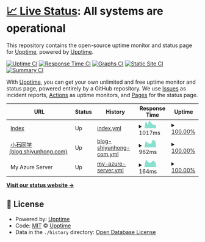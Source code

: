 # [📈 Live Status](https://monitor.b23.fun): <!--live status--> **All systems are operational**

This repository contains the open-source uptime monitor and status page for [Upptime](https://upptime.js.org), powered by [Upptime](https://github.com/upptime/upptime).

[![Uptime CI](https://github.com/Just-test-it/monitor/workflows/Uptime%20CI/badge.svg)](https://github.com/Just-test-it/monitor/actions?query=workflow%3A%22Uptime+CI%22)
[![Response Time CI](https://github.com/Just-test-it/monitor/workflows/Response%20Time%20CI/badge.svg)](https://github.com/Just-test-it/monitor/actions?query=workflow%3A%22Response+Time+CI%22)
[![Graphs CI](https://github.com/Just-test-it/monitor/workflows/Graphs%20CI/badge.svg)](https://github.com/Just-test-it/monitor/actions?query=workflow%3A%22Graphs+CI%22)
[![Static Site CI](https://github.com/Just-test-it/monitor/workflows/Static%20Site%20CI/badge.svg)](https://github.com/Just-test-it/monitor/actions?query=workflow%3A%22Static+Site+CI%22)
[![Summary CI](https://github.com/Just-test-it/monitor/workflows/Summary%20CI/badge.svg)](https://github.com/Just-test-it/monitor/actions?query=workflow%3A%22Summary+CI%22)

With [Upptime](https://upptime.js.org), you can get your own unlimited and free uptime monitor and status page, powered entirely by a GitHub repository. We use [Issues](https://github.com/upptime/upptime/issues) as incident reports, [Actions](https://github.com/Just-test-it/monitor/actions) as uptime monitors, and [Pages](https://monitor.b23.fun) for the status page.

<!--start: status pages-->
<!-- This summary is generated by Upptime (https://github.com/upptime/upptime) -->
<!-- Do not edit this manually, your changes will be overwritten -->
<!-- prettier-ignore -->
| URL | Status | History | Response Time | Uptime |
| --- | ------ | ------- | ------------- | ------ |
| <img alt="" src="https://icons.duckduckgo.com/ip3/www.shiyunhong.com.ico" height="13"> [Index](https://www.shiyunhong.com) | Up | [index.yml](https://github.com/Just-test-it/monitor/commits/HEAD/history/index.yml) | <details><summary><img alt="Response time graph" src="./graphs/index/response-time-week.png" height="20"> 1017ms</summary><br><a href="https://monitor.b23.fun/history/index"><img alt="Response time 1435" src="https://img.shields.io/endpoint?url=https%3A%2F%2Fraw.githubusercontent.com%2FJust-test-it%2Fmonitor%2FHEAD%2Fapi%2Findex%2Fresponse-time.json"></a><br><a href="https://monitor.b23.fun/history/index"><img alt="24-hour response time 720" src="https://img.shields.io/endpoint?url=https%3A%2F%2Fraw.githubusercontent.com%2FJust-test-it%2Fmonitor%2FHEAD%2Fapi%2Findex%2Fresponse-time-day.json"></a><br><a href="https://monitor.b23.fun/history/index"><img alt="7-day response time 1017" src="https://img.shields.io/endpoint?url=https%3A%2F%2Fraw.githubusercontent.com%2FJust-test-it%2Fmonitor%2FHEAD%2Fapi%2Findex%2Fresponse-time-week.json"></a><br><a href="https://monitor.b23.fun/history/index"><img alt="30-day response time 1020" src="https://img.shields.io/endpoint?url=https%3A%2F%2Fraw.githubusercontent.com%2FJust-test-it%2Fmonitor%2FHEAD%2Fapi%2Findex%2Fresponse-time-month.json"></a><br><a href="https://monitor.b23.fun/history/index"><img alt="1-year response time 1519" src="https://img.shields.io/endpoint?url=https%3A%2F%2Fraw.githubusercontent.com%2FJust-test-it%2Fmonitor%2FHEAD%2Fapi%2Findex%2Fresponse-time-year.json"></a></details> | <details><summary><a href="https://monitor.b23.fun/history/index">100.00%</a></summary><a href="https://monitor.b23.fun/history/index"><img alt="All-time uptime 90.83%" src="https://img.shields.io/endpoint?url=https%3A%2F%2Fraw.githubusercontent.com%2FJust-test-it%2Fmonitor%2FHEAD%2Fapi%2Findex%2Fuptime.json"></a><br><a href="https://monitor.b23.fun/history/index"><img alt="24-hour uptime 100.00%" src="https://img.shields.io/endpoint?url=https%3A%2F%2Fraw.githubusercontent.com%2FJust-test-it%2Fmonitor%2FHEAD%2Fapi%2Findex%2Fuptime-day.json"></a><br><a href="https://monitor.b23.fun/history/index"><img alt="7-day uptime 100.00%" src="https://img.shields.io/endpoint?url=https%3A%2F%2Fraw.githubusercontent.com%2FJust-test-it%2Fmonitor%2FHEAD%2Fapi%2Findex%2Fuptime-week.json"></a><br><a href="https://monitor.b23.fun/history/index"><img alt="30-day uptime 100.00%" src="https://img.shields.io/endpoint?url=https%3A%2F%2Fraw.githubusercontent.com%2FJust-test-it%2Fmonitor%2FHEAD%2Fapi%2Findex%2Fuptime-month.json"></a><br><a href="https://monitor.b23.fun/history/index"><img alt="1-year uptime 85.41%" src="https://img.shields.io/endpoint?url=https%3A%2F%2Fraw.githubusercontent.com%2FJust-test-it%2Fmonitor%2FHEAD%2Fapi%2Findex%2Fuptime-year.json"></a></details>
| <img alt="" src="https://icons.duckduckgo.com/ip3/blog.shiyunhong.com.ico" height="13"> [小石同学(blog.shiyunhong.com)](https://blog.shiyunhong.com) | Up | [blog-shiyunhong-com.yml](https://github.com/Just-test-it/monitor/commits/HEAD/history/blog-shiyunhong-com.yml) | <details><summary><img alt="Response time graph" src="./graphs/blog-shiyunhong-com/response-time-week.png" height="20"> 962ms</summary><br><a href="https://monitor.b23.fun/history/blog-shiyunhong-com"><img alt="Response time 983" src="https://img.shields.io/endpoint?url=https%3A%2F%2Fraw.githubusercontent.com%2FJust-test-it%2Fmonitor%2FHEAD%2Fapi%2Fblog-shiyunhong-com%2Fresponse-time.json"></a><br><a href="https://monitor.b23.fun/history/blog-shiyunhong-com"><img alt="24-hour response time 892" src="https://img.shields.io/endpoint?url=https%3A%2F%2Fraw.githubusercontent.com%2FJust-test-it%2Fmonitor%2FHEAD%2Fapi%2Fblog-shiyunhong-com%2Fresponse-time-day.json"></a><br><a href="https://monitor.b23.fun/history/blog-shiyunhong-com"><img alt="7-day response time 962" src="https://img.shields.io/endpoint?url=https%3A%2F%2Fraw.githubusercontent.com%2FJust-test-it%2Fmonitor%2FHEAD%2Fapi%2Fblog-shiyunhong-com%2Fresponse-time-week.json"></a><br><a href="https://monitor.b23.fun/history/blog-shiyunhong-com"><img alt="30-day response time 779" src="https://img.shields.io/endpoint?url=https%3A%2F%2Fraw.githubusercontent.com%2FJust-test-it%2Fmonitor%2FHEAD%2Fapi%2Fblog-shiyunhong-com%2Fresponse-time-month.json"></a><br><a href="https://monitor.b23.fun/history/blog-shiyunhong-com"><img alt="1-year response time 984" src="https://img.shields.io/endpoint?url=https%3A%2F%2Fraw.githubusercontent.com%2FJust-test-it%2Fmonitor%2FHEAD%2Fapi%2Fblog-shiyunhong-com%2Fresponse-time-year.json"></a></details> | <details><summary><a href="https://monitor.b23.fun/history/blog-shiyunhong-com">100.00%</a></summary><a href="https://monitor.b23.fun/history/blog-shiyunhong-com"><img alt="All-time uptime 99.90%" src="https://img.shields.io/endpoint?url=https%3A%2F%2Fraw.githubusercontent.com%2FJust-test-it%2Fmonitor%2FHEAD%2Fapi%2Fblog-shiyunhong-com%2Fuptime.json"></a><br><a href="https://monitor.b23.fun/history/blog-shiyunhong-com"><img alt="24-hour uptime 100.00%" src="https://img.shields.io/endpoint?url=https%3A%2F%2Fraw.githubusercontent.com%2FJust-test-it%2Fmonitor%2FHEAD%2Fapi%2Fblog-shiyunhong-com%2Fuptime-day.json"></a><br><a href="https://monitor.b23.fun/history/blog-shiyunhong-com"><img alt="7-day uptime 100.00%" src="https://img.shields.io/endpoint?url=https%3A%2F%2Fraw.githubusercontent.com%2FJust-test-it%2Fmonitor%2FHEAD%2Fapi%2Fblog-shiyunhong-com%2Fuptime-week.json"></a><br><a href="https://monitor.b23.fun/history/blog-shiyunhong-com"><img alt="30-day uptime 100.00%" src="https://img.shields.io/endpoint?url=https%3A%2F%2Fraw.githubusercontent.com%2FJust-test-it%2Fmonitor%2FHEAD%2Fapi%2Fblog-shiyunhong-com%2Fuptime-month.json"></a><br><a href="https://monitor.b23.fun/history/blog-shiyunhong-com"><img alt="1-year uptime 99.99%" src="https://img.shields.io/endpoint?url=https%3A%2F%2Fraw.githubusercontent.com%2FJust-test-it%2Fmonitor%2FHEAD%2Fapi%2Fblog-shiyunhong-com%2Fuptime-year.json"></a></details>
| <img alt="" src="https://icons.duckduckgo.com/ip3/null.ico" height="13"> My Azure Server | Up | [my-azure-server.yml](https://github.com/Just-test-it/monitor/commits/HEAD/history/my-azure-server.yml) | <details><summary><img alt="Response time graph" src="./graphs/my-azure-server/response-time-week.png" height="20"> 164ms</summary><br><a href="https://monitor.b23.fun/history/my-azure-server"><img alt="Response time 140" src="https://img.shields.io/endpoint?url=https%3A%2F%2Fraw.githubusercontent.com%2FJust-test-it%2Fmonitor%2FHEAD%2Fapi%2Fmy-azure-server%2Fresponse-time.json"></a><br><a href="https://monitor.b23.fun/history/my-azure-server"><img alt="24-hour response time 113" src="https://img.shields.io/endpoint?url=https%3A%2F%2Fraw.githubusercontent.com%2FJust-test-it%2Fmonitor%2FHEAD%2Fapi%2Fmy-azure-server%2Fresponse-time-day.json"></a><br><a href="https://monitor.b23.fun/history/my-azure-server"><img alt="7-day response time 164" src="https://img.shields.io/endpoint?url=https%3A%2F%2Fraw.githubusercontent.com%2FJust-test-it%2Fmonitor%2FHEAD%2Fapi%2Fmy-azure-server%2Fresponse-time-week.json"></a><br><a href="https://monitor.b23.fun/history/my-azure-server"><img alt="30-day response time 141" src="https://img.shields.io/endpoint?url=https%3A%2F%2Fraw.githubusercontent.com%2FJust-test-it%2Fmonitor%2FHEAD%2Fapi%2Fmy-azure-server%2Fresponse-time-month.json"></a><br><a href="https://monitor.b23.fun/history/my-azure-server"><img alt="1-year response time 140" src="https://img.shields.io/endpoint?url=https%3A%2F%2Fraw.githubusercontent.com%2FJust-test-it%2Fmonitor%2FHEAD%2Fapi%2Fmy-azure-server%2Fresponse-time-year.json"></a></details> | <details><summary><a href="https://monitor.b23.fun/history/my-azure-server">100.00%</a></summary><a href="https://monitor.b23.fun/history/my-azure-server"><img alt="All-time uptime 100.00%" src="https://img.shields.io/endpoint?url=https%3A%2F%2Fraw.githubusercontent.com%2FJust-test-it%2Fmonitor%2FHEAD%2Fapi%2Fmy-azure-server%2Fuptime.json"></a><br><a href="https://monitor.b23.fun/history/my-azure-server"><img alt="24-hour uptime 100.00%" src="https://img.shields.io/endpoint?url=https%3A%2F%2Fraw.githubusercontent.com%2FJust-test-it%2Fmonitor%2FHEAD%2Fapi%2Fmy-azure-server%2Fuptime-day.json"></a><br><a href="https://monitor.b23.fun/history/my-azure-server"><img alt="7-day uptime 100.00%" src="https://img.shields.io/endpoint?url=https%3A%2F%2Fraw.githubusercontent.com%2FJust-test-it%2Fmonitor%2FHEAD%2Fapi%2Fmy-azure-server%2Fuptime-week.json"></a><br><a href="https://monitor.b23.fun/history/my-azure-server"><img alt="30-day uptime 100.00%" src="https://img.shields.io/endpoint?url=https%3A%2F%2Fraw.githubusercontent.com%2FJust-test-it%2Fmonitor%2FHEAD%2Fapi%2Fmy-azure-server%2Fuptime-month.json"></a><br><a href="https://monitor.b23.fun/history/my-azure-server"><img alt="1-year uptime 100.00%" src="https://img.shields.io/endpoint?url=https%3A%2F%2Fraw.githubusercontent.com%2FJust-test-it%2Fmonitor%2FHEAD%2Fapi%2Fmy-azure-server%2Fuptime-year.json"></a></details>

<!--end: status pages-->

[**Visit our status website →**](https://monitor.b23.fun)

## 📄 License

- Powered by: [Upptime](https://github.com/upptime/upptime)
- Code: [MIT](./LICENSE) © [Upptime](https://upptime.js.org)
- Data in the `./history` directory: [Open Database License](https://opendatacommons.org/licenses/odbl/1-0/)
